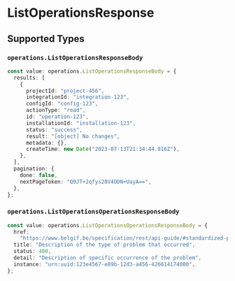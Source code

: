 # ListOperationsResponse


## Supported Types

### `operations.ListOperationsResponseBody`

```typescript
const value: operations.ListOperationsResponseBody = {
  results: [
    {
      projectId: "project-456",
      integrationId: "integration-123",
      configId: "config-123",
      actionType: "read",
      id: "operation-123",
      installationId: "installation-123",
      status: "success",
      result: "[object] No changes",
      metadata: {},
      createTime: new Date("2023-07-13T21:34:44.816Z"),
    },
  ],
  pagination: {
    done: false,
    nextPageToken: "Q9JT+2qfys28V4ODN+UayA==",
  },
};
```

### `operations.ListOperationsOperationsResponseBody`

```typescript
const value: operations.ListOperationsOperationsResponseBody = {
  href:
    "https://www.belgif.be/specification/rest/api-guide/#standardized-problem-types",
  title: "Description of the type of problem that occurred",
  status: 400,
  detail: "Description of specific occurrence of the problem",
  instance: "urn:uuid:123e4567-e89b-12d3-a456-426614174000",
};
```

